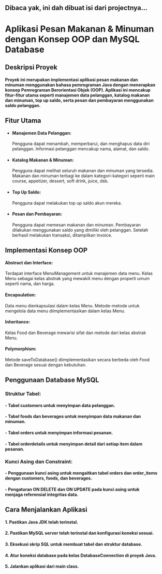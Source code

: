 ## Dibaca yak, ini dah dibuat isi dari projectnya...

# Aplikasi Pesan Makanan & Minuman dengan Konsep OOP dan MySQL Database

## Deskripsi Proyek
#### Proyek ini merupakan implementasi aplikasi pesan makanan dan minuman menggunakan bahasa pemrograman Java dengan menerapkan konsep Pemrograman Berorientasi Objek (OOP). Aplikasi ini mencakup fitur-fitur utama seperti manajemen data pelanggan, katalog makanan dan minuman, top up saldo, serta pesan dan pembayaran menggunakan saldo pelanggan.

## Fitur Utama
- #### Manajemen Data Pelanggan:
  Pengguna dapat menambah, memperbarui, dan menghapus data diri pelanggan.
  Informasi pelanggan mencakup nama, alamat, dan saldo.

- #### Katalog Makanan & Minuman:
  Pengguna dapat melihat seluruh makanan dan minuman yang tersedia.
  Makanan dan minuman terbagi ke dalam kategori-kategori seperti main course, appetizer, dessert, soft drink, juice, dsb.
- #### Top Up Saldo:
  Pengguna dapat melakukan top up saldo akun mereka.
- #### Pesan dan Pembayaran:
  Pengguna dapat memesan makanan dan minuman.
  Pembayaran dilakukan menggunakan saldo yang dimiliki oleh pelanggan.
  Setelah berhasil melakukan transaksi, ditampilkan invoice.
  
## Implementasi Konsep OOP
#### Abstract dan Interface:
Terdapat interface MenuManagement untuk manajemen data menu.
Kelas Menu sebagai kelas abstrak yang mewakili menu dengan properti umum seperti nama, dan harga.

#### Encapsulation:
Data menu dienkapsulasi dalam kelas Menu.
Metode-metode untuk mengelola data menu diimplementasikan dalam kelas Menu.

#### Inheritance:
Kelas Food dan Beverage mewarisi sifat dan metode dari kelas abstrak Menu.

#### Polymorphism:
Metode saveToDatabase() diimplementasikan secara berbeda oleh Food dan Beverage sesuai dengan kebutuhan.

## Penggunaan Database MySQL
### Struktur Tabel:
#### - Tabel customers untuk menyimpan data pelanggan.
#### - Tabel foods dan beverages untuk menyimpan data makanan dan minuman.
#### - Tabel orders untuk menyimpan informasi pesanan.
#### - Tabel orderdetails untuk menyimpan detail dari setiap item dalam pesanan.

### Kunci Asing dan Constraint:
#### - Penggunaan kunci asing untuk mengaitkan tabel orders dan order_items dengan customers, foods, dan beverages.
#### - Pengaturan ON DELETE dan ON UPDATE pada kunci asing untuk menjaga referensial integritas data.

## Cara Menjalankan Aplikasi
#### 1. Pastikan Java JDK telah terinstal.
#### 2. Pastikan MySQL server telah terinstal dan konfigurasi koneksi sesuai.
#### 3. Eksekusi skrip SQL untuk membuat tabel dan struktur database.
#### 4. Atur koneksi database pada kelas DatabaseConnection di proyek Java.
#### 5. Jalankan aplikasi dari main class.
